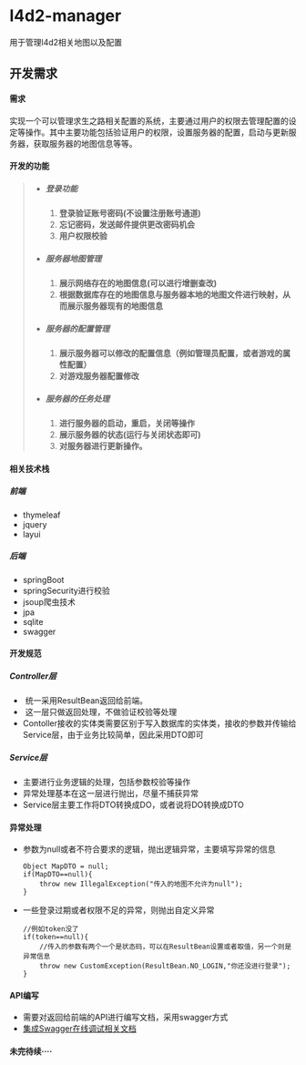 # l4d2-manager
用于管理l4d2相关地图以及配置
## 开发需求

#### 需求

​	    实现一个可以管理求生之路相关配置的系统，主要通过用户的权限去管理配置的设定等操作。其中主要功能包括验证用户的权限，设置服务器的配置，启动与更新服务器，获取服务器的地图信息等等。

#### 开发的功能

> - ##### **登录功能**
>
>   1. **登录验证账号密码(不设置注册账号通道)**
>   2. **忘记密码，发送邮件提供更改密码机会**
>   3. **用户权限校验**
>
> - ##### **服务器地图管理**
>
>   1. **展示网络存在的地图信息(可以进行增删查改)**
>   2. **根据数据库存在的地图信息与服务器本地的地图文件进行映射，从而展示服务器现有的地图信息**
>
> - ##### **服务器的配置管理**
>
>   1. **展示服务器可以修改的配置信息（例如管理员配置，或者游戏的属性配置）**
>   2. **对游戏服务器配置修改**
>
> - ##### **服务器的任务处理**
>
>   1. **进行服务器的启动，重启，关闭等操作**
>   2. **展示服务器的状态(运行与关闭状态即可)**
>   3. **对服务器进行更新操作。**

#### 相关技术栈

##### 前端

- thymeleaf
- jquery
- layui

##### 后端

- springBoot
- springSecurity进行校验
- jsoup爬虫技术
- jpa
- sqlite
- swagger

#### 开发规范

##### Controller层

- ​	统一采用ResultBean返回给前端。
- ​    这一层只做返回处理，不做验证校验等处理
- ​    Contoller接收的实体类需要区别于写入数据库的实体类，接收的参数并传输给Service层，由于业务比较简单，因此采用DTO即可

##### Service层

- 主要进行业务逻辑的处理，包括参数校验等操作
- 异常处理基本在这一层进行抛出，尽量不捕获异常
- Service层主要工作将DTO转换成DO，或者说将DO转换成DTO

#### 异常处理

- 参数为null或者不符合要求的逻辑，抛出逻辑异常，主要填写异常的信息

  ```
  Object MapDTO = null;
  if(MapDTO==null){
      throw new IllegalException("传入的地图不允许为null");
  }    
  ```

- 一些登录过期或者权限不足的异常，则抛出自定义异常

  ```
  //例如token没了
  if(token==null){
      //传入的参数有两个一个是状态码，可以在ResultBean设置或者取值，另一个则是异常信息
      throw new CustomException(ResultBean.NO_LOGIN,"你还没进行登录");
  }
  ```

#### API编写

- 需要对返回给前端的API进行编写文档，采用swagger方式
- [集成Swagger在线调试相关文档](https://blog.battcn.com/2018/05/16/springboot/v2-config-swagger/)

#### 未完待续····